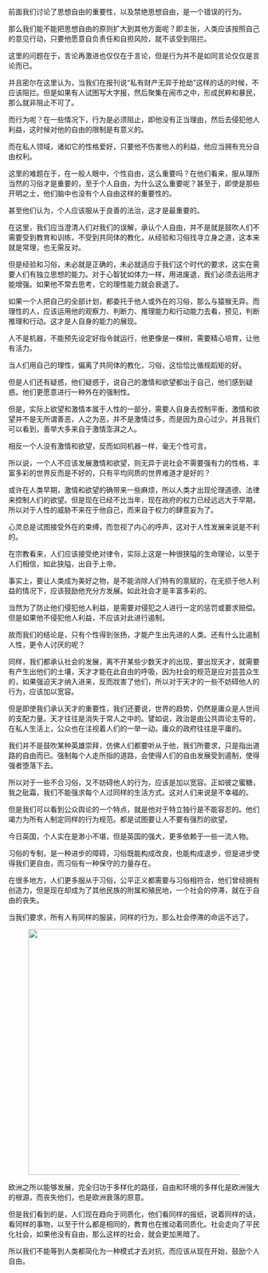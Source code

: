 <p data-pid="upY2LdQX">前面我们讨论了思想自由的重要性，以及禁绝思想自由，是一个错误的行为。</p><p data-pid="lEIc3AMf">那么我们能不能把思想自由的原则扩大到其他方面呢？即主张，人类应该按照自己的意见行动，只要他愿意自负责任和自担风险，就不该受到阻拦。</p><p data-pid="1f5iRBrA">这里的问题在于，言论再激进也仅仅在于言论，但是行为并不是如同言论仅仅是言论而已。</p><p data-pid="YjDMfdem">并且密尔在这里认为，当我们在报刊说“私有财产无异于抢劫”这样的话的时候，不应该阻拦。但是如果有人试图写大字报，然后聚集在闹市之中，形成民粹和暴民，那么就非阻止不可了。</p><p data-pid="qqqVv3K6">而行为呢？在一些情况下，行为是必须阻止，即他没有正当理由，然后去侵犯他人利益，这时候对他的自由的限制是有意义的。</p><p data-pid="Eo2MHICH">而在私人领域，诸如它的性格爱好，只要他不伤害他人的利益，他应当拥有充分自由权利。</p><p data-pid="PwN1Rc4m">这里的难题在于，在一般人眼中，个性自由，这么重要吗？在他们看来，服从理所当然的习俗才是重要的，至于个人自由，为什么这么重要呢？甚至于，即使是那些开明之士，他们脑中也没有个人自由这样的重要性的。</p><p data-pid="fyAa36rC">甚至他们认为，个人应该服从于良善的法治，这才是最重要的。</p><p data-pid="rXEgqN0v">在这里，我们应当澄清人们对我们的误解，承认个人自由，并不是就是鼓吹人们不需要受到教育和训练，不受到共同体的教化，从经验和习俗找寻立身之道，这本来就是常理，也无需反对。</p><p data-pid="7uY-I2rY">但是经验和习俗，未必就是正确的，未必就适应于我们这个时代的要求，这实在需要人们有独立思想的能力。对于心智犹如体力一样，用进废退，我们必须去运用才能增强。如果他不常去思考，它的理性能力就会衰退了。</p><p data-pid="YO_XZuTZ">如果一个人把自己的全部计划，都委托于他人或外在的习俗，那么与猿猴无异。而理性的人，应该运用他的观察力、判断力、推理能力和行动能力去看，预见，判断推理和行动。这才是人自身的能力的展现。</p><p data-pid="UAZf_NB5">人不是机器，不能预先设定好指令就运行，他更像是一棵树，需要精心培育，让他有活力。</p><p data-pid="xfXZyIQI">当人们用自己的理性，偏离了共同体的教化，习俗，这恰恰比循规蹈矩的好。</p><p data-pid="Q8KmOVYr">但是人们还有疑惑，他们疑惑于，说自己的激情和欲望都出于自己，他们感到疑惑。他们更愿意进行一种外在的强制性。</p><p data-pid="baaoFjig">但是，实际上欲望和激情本属于人性的一部分，需要人自身去控制平衡，激情和欲望并不是无所谓善恶，人之为恶，并不是激情过多，而是因为良心过少。并且我们可以看到，善举大多来自于激情澎湃之人。</p><p data-pid="mM3eD04n">相反一个人没有激情和欲望，反而如同机器一样，毫无个性可言。</p><p data-pid="bwDD2sOi">所以说，一个人不应该发展激情和欲望，则无异于说社会不需要强有力的性格，丰富多彩的世界反而是不好的，只有平均同质的世界难道才是好的？</p><p data-pid="LA4mhb4Y">或许在人类早期，激情和欲望的确带来一些麻烦，所以人类才出现伦理道德、法律来控制人们的欲望。但是现在已经不比当年，现在政府的权力已经远远大于早期，所以对于人性的威胁不来在于他自己，而来自于权力的肆意妄为了。</p><p data-pid="Gokn8yl0">心灵总是试图接受外在的束缚，而忽视了内心的呼声，这对于人性发展来说是不利的。</p><p data-pid="_JepyryM">在宗教看来，人们应该接受绝对律令，实际上这是一种很狭隘的生命理论，以至于人们相信，如此狭隘，出自于上帝。</p><p data-pid="1a4bVYds">事实上，要让人类成为美好之物，是不能消除人们特有的禀赋的，在无损于他人利益的情况下，应该鼓励他充分方发展。如此社会才是丰富多彩的。</p><p data-pid="hoC2Tqpr">当然为了防止他们侵犯他人利益，是需要对侵犯之人进行一定的惩罚或要求赔偿。但是如果他不侵犯他人利益，不应该对此进行遏制。</p><p data-pid="_3qqPm4y">故而我们的结论是，只有个性得到张扬，才能产生出先进的人类。还有什么比遏制人性，更令人讨厌的呢？</p><p data-pid="ODeiel7c">同样，我们都承认社会的发展，离不开某些少数天才的出现，要出现天才，就需要有产生出他们的土壤，天才才能在此自由的呼吸，因为社会的规范是应对芸芸众生的，如果强迫天才纳入进来，反而戕害了他们，所以对于天才的一些不妨碍他人的行为，应该加以宽容。</p><p data-pid="7hqVuLMX">但是即使我们承认天才的重要性，我们还要说，世界的趋势，仍然是庸众是人世间的支配力量。天才往往是消失于常人之中的。譬如说，政治是由公共舆论主导的，在私人生活上，公众也在注视着人们的一举一动。庸众的政府往往是平庸的。</p><p data-pid="KilIXnQo">我们并不是鼓吹某种英雄崇拜，仿佛人们都要听从于他，我们所要求，只是指出道路的自由而已。强制每个人走所指的道路，会使得人们的自由发展受到遏制，使得强者堕落下去。</p><p data-pid="4IIMeOsh">所以对于一些不合习俗，又不妨碍他人的行为，应该是加以宽容。正如彼之蜜糖，我之砒霜，我们不能强求每个人过同样的生活方式。这对人们来说是不幸福的。</p><p data-pid="GvCNZraU">但是我们可以看到公众舆论的一个特点，就是他对于特立独行是不能容忍的。他们竭力为所有人制定同样的行为规范。都是试图要让人不要有强烈的欲望。</p><p data-pid="kEFvXN3Y">今日英国，个人实在是渺小不堪，但是英国的强大，更多依赖于一些一流人物。</p><p data-pid="QQAWa9vh">习俗的专制，是一种进步的障碍，习俗既能构成改良，也能构成退步，但是进步使得我们更自由，而习俗有一种保守的力量存在。</p><p data-pid="Mjmg7W_7">在很多地方，人们更多服从于习俗，公平正义都需要与习俗相符合，他们曾经拥有创造力，但是现在却成为了其他民族的附属和殖民地，一个社会的停滞，就在于自由的丧失。</p><p data-pid="jkmxBAOq">当我们要求，所有人有同样的服装，同样的行为，那么社会停滞的命运不远了。</p><figure data-size="normal"><img src="https://picx.zhimg.com/v2-3829b397ead3ddb844919b192dd56bb8_720w.jpg?source=d16d100b" data-caption="" data-size="normal" data-rawwidth="493" data-rawheight="509" class="origin_image zh-lightbox-thumb" width="493" data-original="https://picx.zhimg.com/v2-3829b397ead3ddb844919b192dd56bb8_720w.jpg?source=d16d100b"></figure><p data-pid="-4g2wjP1">欧洲之所以能够发展，完全归功于多样化的路径，自由和环境的多样化是欧洲强大的根源，而丧失他们，也是欧洲衰落的原意。</p><p data-pid="E541XGDs">但是我们看到的是，人们现在趋向于同质化，他们看同样的报纸，说着同样的话，看同样的事物，以至于什么都是相同的，教育也在推动着同质化。社会走向了平民化社会，如果他没有自由，那么这样的社会，就会更加黑暗了。</p><p data-pid="x0NmQ9Ru">所以我们不能等到人类都简化为一种模式才去对抗，而应该从现在开始，鼓励个人自由。</p><p></p><p></p><p></p>